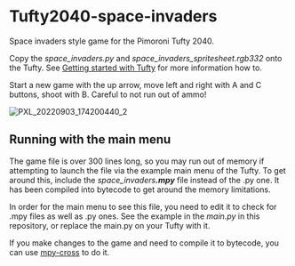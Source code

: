 # Tufty2040-space-invaders
Space invaders style game for the Pimoroni Tufty 2040.

Copy the *space_invaders.py* and *space_invaders_spritesheet.rgb332* onto the Tufty. See [Getting started with Tufty](https://learn.pimoroni.com/article/getting-started-with-tufty-2040) for more information how to.

Start a new game with the up arrow, move left and right with A and C buttons, shoot with B. Careful to not run out of ammo!

![PXL_20220903_174200440_2](https://user-images.githubusercontent.com/7756669/188283183-4b4a185c-41c9-4910-b142-2e752274d381.jpg)


## Running with the main menu

The game file is over 300 lines long, so you may run out of memory if attempting to 
launch the file via the example main menu of the Tufty. To get around this, include the 
*space_invaders<b>.mpy</b>* file instead of the .py one. It has been compiled into bytecode to get 
around the memory limitations.

In order for the main menu to see this file, you need to edit it to check for .mpy files
as well as .py ones. See the example in the *main.py* in this repository, or replace
the main.py on your Tufty with it.

If you make changes to the game and need to compile it to bytecode, you can use
[mpy-cross](https://pypi.org/project/mpy-cross/) to do it.
